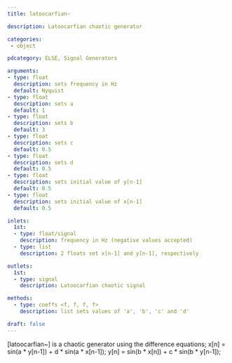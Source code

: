 ```yaml
---
title: latoocarfian~

description: Latoocarfian chaotic generator

categories:
 - object

pdcategory: ELSE, Signal Generators

arguments:
- type: float
  description: sets frequency in Hz
  default: Nyquist
- type: float
  description: sets a
  default: 1
- type: float
  description: sets b
  default: 3
- type: float
  description: sets c
  default: 0.5
- type: float
  description: sets d
  default: 0.5
- type: float
  description: sets initial value of y[n-1]
  default: 0.5
- type: float
  description: sets initial value of x[n-1]
  default: 0.5

inlets:
  1st:
  - type: float/signal
    description: frequency in Hz (negative values accepted)
  - type: list
    description: 2 floats set x[n-1] and y[n-1], respectively

outlets:
  1st:
  - type: signal
    description: Latoocarfian chaotic signal

methods:
  - type: coeffs <f, f, f, f>
    description: list sets values of 'a', 'b', 'c' and 'd'

draft: false
---
```


[latoocarfian~] is a chaotic generator using the difference equations;
x[n] = sin(a * y[n-1]) + d * sin(a * x[n-1]);
y[n] = sin(b * x[n]) + c * sin(b * y[n-1]);

